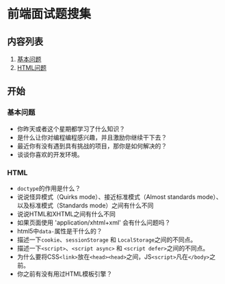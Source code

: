 # 前端面试题搜集
## 内容列表
1. [基本问题](#base-questions)
2. [HTML问题](#html)


## 开始
### 基本问题
* 你昨天或者这个星期都学习了什么知识？
* 是什么让你对编程编程感兴趣，并且激励你继续干下去？
* 最近你有没有遇到具有挑战的项目，那你是如何解决的？
* 谈谈你喜欢的开发环境。

### HTML
* ```doctype```的作用是什么？
* 说说怪异模式（Quirks mode）、接近标准模式（Almost standards mode）、以及标准模式（Standards mode）之间有什么不同
* 说说HTML和XHTML之间有什么不同
* 如果页面使用 'application/xhtml+xml' 会有什么问题吗？
* html5中```data-```属性是干什么的？
* 描述一下```cookie```、```sessionStorage``` 和 ```LocalStorage```之间的不同点。
* 描述一下```<script>```、```<script async>``` 和 ```<script defer>```之间的不同点。
* 为什么要将CSS```<link>```放在```<head><head>```之间，JS```<script>```凡在```</body>```之前。
* 你之前有没有用过HTML模板引擎？

